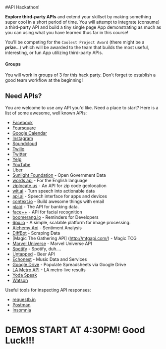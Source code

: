 #API Hackathon!

**Explore third-party APIs** and extend your skillset by making something super cool in a short period of time. You will attempt to integrate (consume) a third-party API and build a tiny single page App demonstrating as much as you can using what you have learned thus far in this course!

You'll be competing for the `Coolest Project Award` (there might be a **<em>prize</em>**...) which will be awarded to the team that builds the most useful, interesting, or fun App utilizing third-party APIs.

#### Groups
You will work in groups of 3 for this hack party. Don't forget to establish a good team workflow at the beginning!

## Need APIs?
You are welcome to use any API you'd like. Need a place to start? Here is a list of some awesome, well known APIs:

- [Facebook](https://developers.facebook.com/)
- [Foursquare](https://developer.foursquare.com/)
- [Google Calendar](https://developers.google.com/google-apps/calendar/?csw=1)
- [Instagram](http://instagram.com/developer/)
- [Soundcloud](http://developers.soundcloud.com/)
- [Twilio](https://www.twilio.com/docs/api/rest)
- [Twitter](https://dev.twitter.com/)
- [Yelp](http://www.yelp.com/developers/manage_api_keys)
- [YouTube](https://developers.google.com/youtube/getting_started?csw=1#data_api)
- [Uber](https://developer.uber.com/getting-started/)
- [Sunlight Foundation](http://sunlightfoundation.com/api/) - Open Government Data
- [words api](https://www.wordsapi.com/) - For the English language
- [ziplocate.us](http://ziplocate.us/) - An API for zip code geolocation
- [wit.ai](https://wit.ai/) - Turn speech into actionable data
- [api.ai](http://api.ai) - Speech interface for apps and devices
- [context.io](http://context.io/) - Build awesome things with email
- [plaid](https://plaid.com/) - The API for banking data.
- [face++](http://www.faceplusplus.com/) - API for facial recognition
- [boomerang.io](http://www.boomerang.io/) - Reminders for Developers
- [6px.io](https://6px.io/) - A simple, scalable platform for image processing.
- [Alchemy Api](www.alchemyapi.com) - Sentiment Analysis
- [DiffBot](https://www.diffbot.com/) - Scraping Data
- [Magic The Gathering API] (http://mtgapi.com/) - Magic TCG
- [Marvel Universe](http://developer.marvel.com/) - Marvel Universe API
- [Spotify](https://developer.spotify.com/) - Spotify, duh....  
- [Untapped](https://untappd.com/api/docs/v3) - Beer API
- [Echonest](http://developer.echonest.com/) - Music Data and Services
- [Google Drive](https://developers.google.com/drive/v2/reference/) - Populate Spreadsheets via Google Drive
- [LA Metro API](http://developer.metro.net/introduction/realtime-api-overview/) - LA metro live results
- [Yoda Speak](https://www.mashape.com/ismaelc/yoda-speak)
- [Watson](http://www.ibm.com/smarterplanet/us/en/ibmwatson/developercloud/doc/getting_started/)

Useful tools for inspecting API responses:
- [requestb.in](http://requestb.in/)
- [Postman](https://www.getpostman.com/)
- [Insomnia](http://insomnia.rest/)

# DEMOS START AT 4:30PM! Good Luck!!!
